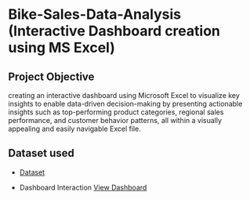 # Bike-Sales-Data-Analysis (Interactive Dashboard creation using MS Excel) 
## Project Objective
creating an interactive dashboard using Microsoft Excel to visualize key insights to enable data-driven decision-making by presenting actionable insights such as top-performing product categories, regional sales performance, and customer behavior patterns, all within a visually appealing and easily navigable Excel file.


## Dataset used
- <a href="https://github.com/Snehal-KolsePatil/Data-Analysis-Dashboard/blob/main/Project1.xlsx">Dataset</a>

- Dashboard Interaction <a href="https://github.com/Snehal-KolsePatil/Data-Analysis-Dashboard/blob/main/Screenshot%20(5).png">View Dashboard</a>
